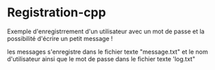 # Registration-cpp

Exemple d'enregistrrement d'un utilisateur avec un mot de passe et la possibilité d'écrire un petit message !

les messages s'enregistre dans le fichier texte "message.txt"
et le nom d'utilisateur ainsi que le mot de passe dans le fichier texte 'log.txt"
